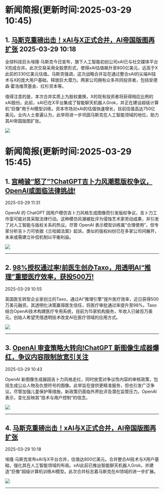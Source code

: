 # 新闻简报(更新时间:2025-03-29 10:45)

## 1. [马斯克重磅出击！xAI与X正式合并，AI帝国版图再扩张](https://www.aibase.com/zh/news/16712)   2025-03-29 10:18

全球科技巨头埃隆·马斯克今日宣布，旗下人工智能初创公司xAI已与社交媒体平台X完成合并。此次交易采用全股票形式，使得xAI估值飙升至800亿美元，远高于X此前的330亿美元估值。马斯克强调，这次战略合并旨在通过整合xAI的尖端AI技术与X的庞大用户基础，释放巨大潜力。两家公司拥有众多共同投资者，包括安德森·霍洛维茨基金、红杉资本等。

值得注意的是，本次合并实质上为股权置换，X的现有投资者将获得相应比例的xAI股份。此前，xAI已在X平台集成了智能聊天机器人Grok，并正在建设超级计算机“巨像”用于AI模型训练。资本市场对xAI的估值快速增长，目前估值高达750亿美元。业内人士普遍认为，此举将进一步巩固马斯克在人工智能领域的地位，助力其AI帝国版图扩张。

![](https://pic.chinaz.com/picmap/202307180849462170_0.jpg) 


# 新闻简报(更新时间:2025-03-29 15:45)

## 1. [宫崎骏“怒了”?ChatGPT吉卜力风潮惹版权争议，OpenAI或面临法律挑战!](https://www.aibase.com/zh/news/16715)  
2025-03-29 11:31  

OpenAI 的 ChatGPT 因用户模仿吉卜力风格生成图像而引发版权争议，吉卜力工作室可能对其采取法律行动。这种模仿风潮被批评为侵蚀艺术家劳动成果，并引发了对人工智能与版权关系的热议。尽管 OpenAI 表示模型训练属“合理使用”，但专家分析吉卜力可依据《兰哈姆法案》起诉。类似的版权纠纷已在多家公司间展开，未来或需建立补偿机制以平衡利益。

![](https://pic.chinaz.com/picmap/202302112107341554_1.jpg)  

---

## 2. [98%授权通过率!前医生创办Taxo，用透明AI“推理”重塑医疗效率，获投500万!](https://www.aibase.com/zh/news/16714)  
2025-03-29 10:55  

英国医生转型企业家创立的Taxo，通过AI“推理引擎”提升医疗效率，近日获得500万美元融资。其透明化决策赢得医生信任，将医疗审批通过率提升至98%。Taxo结合OpenAI技术构建医疗专用系统，目前为15家机构服务，年收入已破百万美元。创始人希望凭借透明技术改变AI在医疗领域的应用方式。

![](https://pic.chinaz.com/picmap/202307181418295015_2.jpg)  

---

## 3. [OpenAI 审查策略大转向!ChatGPT 新图像生成器爆红，争议内容限制放宽引关注](https://www.aibase.com/zh/news/16713)  
2025-03-29 10:43  

OpenAI 新图像生成器因吉卜力风格走红，同时放宽对争议性内容的审核政策，包括生成公众人物及仇恨符号的图像。此举旨在提供更精准服务，但也引发广泛争议。尽管加强儿童保护等措施，新政策仍面临外界批评及潜在监管压力。OpenAI 表示，变化反映其“技术与用户控制”的信念。

![](https://pic.chinaz.com/picmap/202502061719384092_4.jpg)  

---

## 4. [马斯克重磅出击！xAI与X正式合并，AI帝国版图再扩张](https://www.aibase.com/zh/news/16712)  
2025-03-29 10:18  

埃隆·马斯克宣布xAI与X平台合并，估值达800亿美元。合并整合AI技术与X用户基础，强化其在人工智能领域的布局。xAI此前已推出智能聊天机器人Grok，并建造“巨像”超级计算机训练AI模型。此次合并标志着马斯克在AI领域的进一步扩展。

![](https://pic.chinaz.com/picmap/202307180849462170_0.jpg)  

--- 